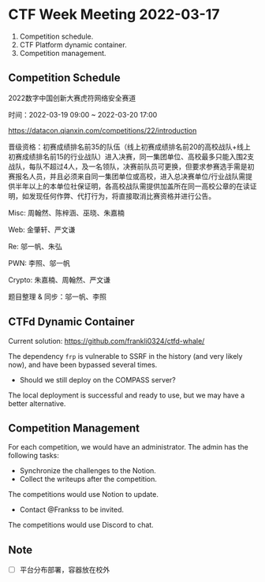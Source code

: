 # CTF Week Meeting 2022-03-17

1. Competition schedule.
1. CTF Platform dynamic container.
1. Competition management.

## Competition Schedule

2022数字中国创新大赛虎符网络安全赛道

时间：2022-03-19 09:00 ~ 2022-03-20 17:00

https://datacon.qianxin.com/competitions/22/introduction

晋级资格：初赛成绩排名前35的队伍（线上初赛成绩排名前20的高校战队+线上初赛成绩排名前15的行业战队）进入决赛，同一集团单位、高校最多只能入围2支战队，每队不超过4人，及一名领队，决赛前队员可更换，但要求参赛选手需是初赛报名人员，并且必须来自同一集团单位或高校，进入总决赛单位/行业战队需提供半年以上的本单位社保证明，各高校战队需提供加盖所在同一高校公章的在读证明，如发现任何作弊、代打行为，将直接取消比赛资格并进行公告。

Misc: 周翰然、陈梓涵、巫晓、朱嘉楠

Web: 金肇轩、严文谦

Re: 邬一帆、朱弘

PWN: 李照、邬一帆

Crypto: 朱嘉楠、周翰然、严文谦

题目整理 & 同步：邬一帆、李照

## CTFd Dynamic Container

Current solution: https://github.com/frankli0324/ctfd-whale/

The dependency `frp` is vulnerable to SSRF in the history (and very likely now), and have been bypassed several times.

- Should we still deploy on the COMPASS server?

The local deployment is successful and ready to use, but we may have a better alternative.

## Competition Management

For each competition, we would have an administrator. The admin has the following tasks:

* Synchronize the challenges to the Notion.
* Collect the writeups after the competition.

The competitions would use Notion to update.

* Contact @Frankss to be invited.

The competitions would use Discord to chat.

## Note

- [ ] 平台分布部署，容器放在校外
